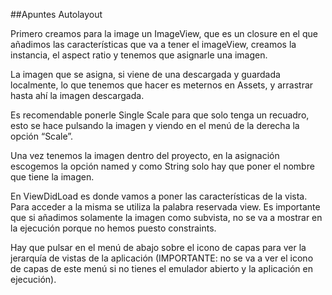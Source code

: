##Apuntes Autolayout

Primero creamos para la image un ImageView, que es un closure en el que añadimos las características que va 
a tener el imageView, creamos la instancia, el aspect ratio y tenemos que asignarle una imagen.<br>

La imagen que se asigna, si viene de una descargada y guardada localmente, lo que tenemos que hacer es meternos 
en Assets, y arrastrar hasta ahí la imagen descargada. <br>

Es recomendable ponerle Single Scale para que solo tenga un recuadro, esto se hace pulsando la imagen y viendo 
en el menú de la derecha la opción “Scale”.<br>

Una vez tenemos la imagen dentro del proyecto, en la asignación escogemos la opción named y como String solo hay
que poner el nombre que tiene la imagen.<br>

En ViewDidLoad es donde vamos a poner las características de la vista. Para acceder a la misma se utiliza la 
palabra reservada view. Es importante que si añadimos solamente la imagen como subvista, no se va a mostrar en 
la ejecución porque no hemos puesto constraints.<br>

Hay que pulsar en el menú de abajo sobre el icono de capas para ver la jerarquía de vistas de la aplicación 
(IMPORTANTE: no se va a ver el icono de capas de este menú si no tienes el emulador abierto y la aplicación en 
ejecución).

